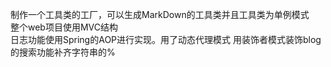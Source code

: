 制作一个工具类的工厂，可以生成MarkDown的工具类并且工具类为单例模式  
整个web项目使用MVC结构  
日志功能使用Spring的AOP进行实现。用了动态代理模式
用装饰者模式装饰blog的搜索功能补齐字符串的%
